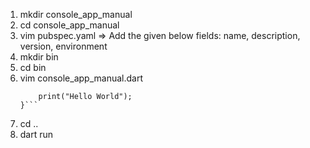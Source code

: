 1. mkdir console_app_manual
2. cd console_app_manual
3. vim pubspec.yaml
	=> Add the given below fields:
		name, description, version, environment
4. mkdir bin
5. cd bin
6. vim console_app_manual.dart
	```void main(List<String> args){
		print("Hello World");
	}```
7. cd ..
8. dart run

	
